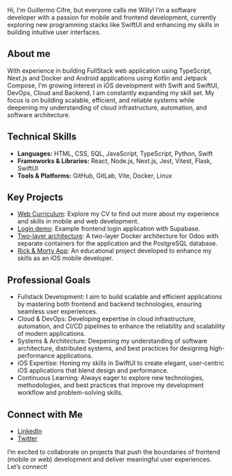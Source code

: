 Hi, I'm Guillermo Cifre, but everyone calls me Willy! I’m a software developer with a passion for mobile and frontend development, currently exploring new programming stacks like SwiftUI and enhancing my skills in building intuitive user interfaces.

## About me

With experience in building FullStack web application using TypeScript, Next.js and Docker and Android applications using Kotlin and Jetpack Compose, I'm growing interest in iOS development with Swift and SwiftUI, DevOps, Cloud and Backend, I am constantly expanding my skill set. My focus is on building scalable, efficient, and reliable systems while deepening my understanding of cloud infrastructure, automation, and software architecture.

## Technical Skills

- **Languages:** HTML, CSS, SQL, JavaScript, TypeScript, Python, Swift
- **Frameworks & Libraries:** React, Node.js, Next.js, Jest, Vitest, Flask, SwiftUI
- **Tools & Platforms:** GitHub, GitLab, Vite, Docker, Linux

## Key Projects 

- [Web Curriculum](https://www.guillermocifre.com/): Explore my CV to find out more about my experience and skills in mobile and web development.
- [Login demo](https://github.com/Willy93-coder/login_reactjs_demo): Example frontend login application with Supabase.
- [Two-layer architecture](https://github.com/Willy93-coder/two_layer_architecture_docker): A two-layer Docker architecture for Odoo with separate containers for the application and the PostgreSQL database.
- [Rick & Morty App](https://github.com/Willy93-coder/RickAndMorty_iOS): An educational project developed to enhance my skills as an iOS mobile developer.


## Professional Goals

- Fullstack Development: I aim to build scalable and efficient applications by mastering both frontend and backend technologies, ensuring seamless user experiences.
- Cloud & DevOps: Developing expertise in cloud infrastructure, automation, and CI/CD pipelines to enhance the reliability and scalability of modern applications.
- Systems & Architecture: Deepening my understanding of software architecture, distributed systems, and best practices for designing high-performance applications.
- iOS Expertise: Honing my skills in SwiftUI to create elegant, user-centric iOS applications that blend design and performance.
- Continuous Learning: Always eager to explore new technologies, methodologies, and best practices that improve my development workflow and problem-solving skills.

## Connect with Me

- [LinkedIn](https://www.linkedin.com/in/guillermocifre)
- [Twitter](https://x.com/WillyDev93)

I’m excited to collaborate on projects that push the boundaries of frontend (mobile or web) development and deliver meaningful user experiences. Let’s connect!
